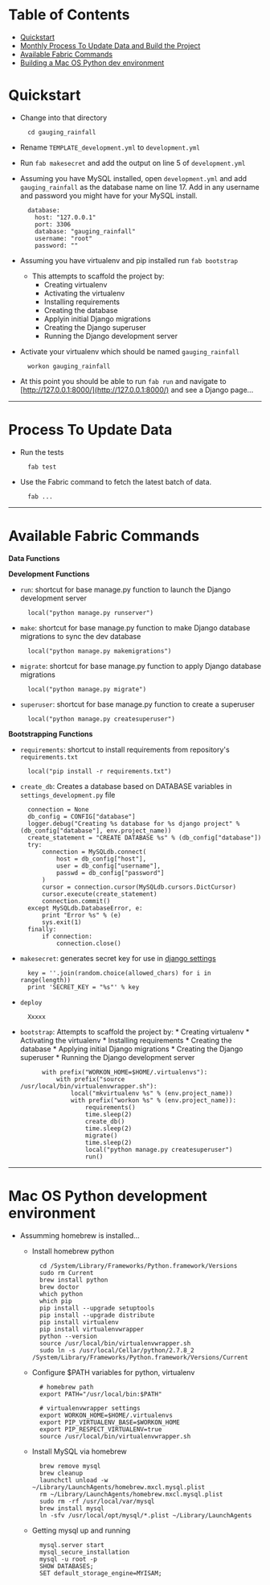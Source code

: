 Table of Contents
=================

* [Quickstart](#quickstart)
* [Monthly Process To Update Data and Build the Project](#monthly-process-to-update-data-and-build-the-project)
* [Available Fabric Commands](#available-fabric-commands)
* [Building a Mac OS Python dev environment](#building-a-mac-os-python-dev-environment)


Quickstart
==========

* Change into that directory

        cd gauging_rainfall

* Rename ```TEMPLATE_development.yml``` to ```development.yml```

* Run ```fab makesecret``` and add the output on line 5 of ```development.yml```

* Assuming you have MySQL installed, open ```development.yml``` and add ```gauging_rainfall``` as the database name on line 17. Add in any username and password you might have for your MySQL install.

        database:
          host: "127.0.0.1"
          port: 3306
          database: "gauging_rainfall"
          username: "root"
          password: ""

* Assuming you have virtualenv and pip installed run ```fab bootstrap```

    * This attempts to scaffold the project by:
        * Creating virtualenv
        * Activating the virtualenv
        * Installing requirements
        * Creating the database
        * Applyin initial Django migrations
        * Creating the Django superuser
        * Running the Django development server

* Activate your virtualenv which should be named ```gauging_rainfall```

        workon gauging_rainfall

* At this point you should be able to run ```fab run``` and navigate to [http://127.0.0.1:8000/](http://127.0.0.1:8000/) and see a Django page...

----

Process To Update Data
======================

* Run the tests

        fab test

* Use the Fabric command to fetch the latest batch of data.

        fab ...

----

Available Fabric Commands
=========================

**Data Functions**

**Development Functions**

* ```run```: shortcut for base manage.py function to launch the Django development server

        local("python manage.py runserver")

* ```make```: shortcut for base manage.py function to make Django database migrations to sync the dev database

        local("python manage.py makemigrations")

* ```migrate```: shortcut for base manage.py function to apply Django database migrations

        local("python manage.py migrate")

* ```superuser```: shortcut for base manage.py function to create a superuser

        local("python manage.py createsuperuser")

**Bootstrapping Functions**

* ```requirements```:  shortcut to install requirements from repository's ```requirements.txt```

        local("pip install -r requirements.txt")

* ```create_db```: Creates a database based on DATABASE variables in ```settings_development.py``` file

        connection = None
        db_config = CONFIG["database"]
        logger.debug("Creating %s database for %s django project" % (db_config["database"], env.project_name))
        create_statement = "CREATE DATABASE %s" % (db_config["database"])
        try:
            connection = MySQLdb.connect(
                host = db_config["host"],
                user = db_config["username"],
                passwd = db_config["password"]
            )
            cursor = connection.cursor(MySQLdb.cursors.DictCursor)
            cursor.execute(create_statement)
            connection.commit()
        except MySQLdb.DatabaseError, e:
            print "Error %s" % (e)
            sys.exit(1)
        finally:
            if connection:
                connection.close()

* ```makesecret```: generates secret key for use in [django settings](https://github.com/datadesk/django-project-template/blob/master/fabfile/makesecret.py)

        key = ''.join(random.choice(allowed_chars) for i in range(length))
        print 'SECRET_KEY = "%s"' % key

* ```deploy```

        Xxxxx

* ```bootstrap```: Attempts to scaffold the project by:
        * Creating virtualenv
        * Activating  the virtualenv
        * Installing requirements
        * Creating the database
        * Applying initial Django migrations
        * Creating the Django superuser
        * Running the Django development server

            with prefix("WORKON_HOME=$HOME/.virtualenvs"):
                with prefix("source /usr/local/bin/virtualenvwrapper.sh"):
                    local("mkvirtualenv %s" % (env.project_name))
                    with prefix("workon %s" % (env.project_name)):
                        requirements()
                        time.sleep(2)
                        create_db()
                        time.sleep(2)
                        migrate()
                        time.sleep(2)
                        local("python manage.py createsuperuser")
                        run()

----

Mac OS Python development environment
=====================================

* Assumming homebrew is installed...

    * Install homebrew python

            cd /System/Library/Frameworks/Python.framework/Versions
            sudo rm Current
            brew install python
            brew doctor
            which python
            which pip
            pip install --upgrade setuptools
            pip install --upgrade distribute
            pip install virtualenv
            pip install virtualenvwrapper
            python --version
            source /usr/local/bin/virtualenvwrapper.sh
            sudo ln -s /usr/local/Cellar/python/2.7.8_2 /System/Library/Frameworks/Python.framework/Versions/Current

    * Configure $PATH variables for python, virtualenv

            # homebrew path
            export PATH="/usr/local/bin:$PATH"

            # virtualenvwrapper settings
            export WORKON_HOME=$HOME/.virtualenvs
            export PIP_VIRTUALENV_BASE=$WORKON_HOME
            export PIP_RESPECT_VIRTUALENV=true
            source /usr/local/bin/virtualenvwrapper.sh

    * Install MySQL via homebrew

            brew remove mysql
            brew cleanup
            launchctl unload -w ~/Library/LaunchAgents/homebrew.mxcl.mysql.plist
            rm ~/Library/LaunchAgents/homebrew.mxcl.mysql.plist
            sudo rm -rf /usr/local/var/mysql
            brew install mysql
            ln -sfv /usr/local/opt/mysql/*.plist ~/Library/LaunchAgents

    * Getting mysql up and running

            mysql.server start
            mysql_secure_installation
            mysql -u root -p
            SHOW DATABASES;
            SET default_storage_engine=MYISAM;
